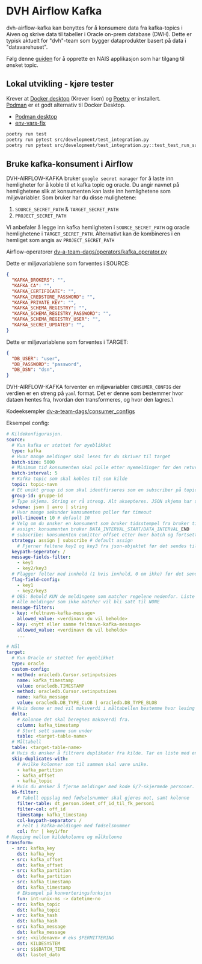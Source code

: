 # DVH Airflow Kafka
dvh-airflow-kafka kan benyttes for å konsumere data fra kafka-topics i Aiven og skrive data til tabeller i Oracle on-prem database (DWH). Dette er typisk aktuelt for "dvh"-team som bygger dataprodukter basert på data i "datavarehuset".


Følg denne [guiden](kafka-topic.md) for å opprette en NAIS applikasjon som har tilgang til ønsket topic.

## Lokal utvikling - kjøre tester

Krever at [Docker desktop](https://www.docker.com/products/docker-desktop/) (Krever lisen) og [Poetry](https://python-poetry.org/docs/) er installert. \
[Podman](https://podman-desktop.io/tutorial/testcontainers-with-podman) er et godt alternativ til Docker Desktop.
- [Podman desktop](https://podman-desktop.io/docs/migrating-from-docker/managing-docker-compatibility)
- [env-vars-fix](https://stackoverflow.com/questions/67642620/docker-credential-desktop-not-installed-or-not-available-in-path)


```bash
poetry run test
poetry run pytest src/development/test_integration.py
poetry run pytest src/development/test_integration.py::test_test_run_subscribe
```


## Bruke kafka-konsument i Airflow
DVH-AIRFLOW-KAFKA bruker `google secret manager` for å laste inn hemligheter for å koble til et kafka topic og oracle. Du angir navnet på hemlighetene slik at konsumenten kan laste inn hemlighetene som miljøvariabler. Som bruker har du disse mulighetene:
1. `SOURCE_SECRET_PATH` & `TARGET_SECRET_PATH`
2. `PROJECT_SECRET_PATH`

Vi anbefaler å legge inn kafka hemligheten i `SOURCE_SECRET_PATH` og oracle hemlighetene i `TARGET_SECRET_PATH`. Alternativt kan de kombineres i en hemliget som angis av `PROJECT_SECRET_PATH`

Airflow-operatorer [dv-a-team-dags/operators/kafka_operator.py](https://github.com/navikt/dv-a-team-dags/blob/main/operators/kafka_operator.py)

Dette er miljøvariablene som forventes i SOURCE:
```json
{
  "KAFKA_BROKERS": "",
  "KAFKA_CA": "",
  "KAFKA_CERTIFICATE": "",
  "KAFKA_CREDSTORE_PASSWORD": "",
  "KAFKA_PRIVATE_KEY": "",
  "KAFKA_SCHEMA_REGISTRY": "",
  "KAFKA_SCHEMA_REGISTRY_PASSWORD": "",
  "KAFKA_SCHEMA_REGISTRY_USER": "",
  "KAFKA_SECRET_UPDATED": "",
}
```

Dette er miljøvariablene som forventes i TARGET:
```json
{
  "DB_USER": "user",
  "DB_PASSWORD": "password",
  "DB_DSN": "dsn",
}
```

DVH-AIRFLOW-KAFKA forventer en miljøvariabler `CONSUMER_CONFIG` der verdien er en streng på `yaml` format. Det er denne som bestemmer hvor dataen hentes fra, hvordan den transformeres, og hvor den lagres.\

Kodeeksempler [dv-a-team-dags/consumer_configs](https://github.com/navikt/dv-a-team-dags/tree/main/consumer_configs)

Eksempel config:
```yaml
# Kildekonfigurasjon. 
source:
  # Kun kafka er støttet for øyeblikket
  type: kafka
  # Hvor mange meldinger skal leses før du skriver til target
  batch-size: 5000
  # Minimum tid konsumenten skal polle etter nyemeldinger før den returnerer
  batch-interval: 5
  # Kafka topic som skal kobles til som kilde
  topic: topic-navn
  # Et unikt group id som skal identfirseres som en subscriber på topicet. Hvis du å lese fra start anbefales det å lage en ny group-id, f.eks gruppe-id-v*
  group-id: gruppe-id
  # Type skjema. String er rå streng. Alt aksepteres. JSON skjema har struktur. Avro er streng på datatyper og nullverdier.
  schema: json | avro | string
  # Hvor mange sekunder konsumenten poller før timeout
  poll-timeout: 10 # default 10
  # Velg om du ønsker en konsument som bruker tidsstempel fra bruker til å bestemme offset som skal konsumeres, eller om offset per partisjon comittes til kafka.
  # assign: konsumenten bruker DATA_INTERVAL_START/DATA_INTERVAL_END
  # subscribe: konsumenten comitter offset etter hver batch og fortsetter fra offset som er lagret på topic
  strategy: assign | subscribe # default assign
    # Fjerner feltene key1 og key3 fra json-objektet før det sendes til oracle. Støtter nøstede felter og felter i lister.
  keypath-seperator: /
  message-fields-filter:
    - key1
    - key2/key3
  # Flagger felter med innhold (1 hvis innhold, 0 om ikke) før det sendes til oracle. Støtter nøstede felter og felter i lister.
  flag-field-config:
    - key1
    - key2/key3
  # OBS: Behold KUN de meldingene som matcher regelene nedenfor. Liste med key/value-pairs
  # Alle meldinger som ikke matcher vil bli satt til NONE
  message-filters:
  - key: <feltnavn-kafka-message>
    allowed_value: <verdinavn du vil beholde>
  - key: <nytt eller samme feltnavn-kafka-message>
    allowed_value: <verdinavn du vil beholde>
    ...
    
# Mål
target:
  # Kun Oracle er støttet for øyeblikket
  type: oracle
  custom-config:
  - method: oracledb.Cursor.setinputsizes
    name: kafka_timestamp
    value: oracledb.TIMESTAMP
  - method: oracledb.Cursor.setinputsizes
    name: kafka_message
    value: oracledb.DB_TYPE_CLOB | oracledb.DB_TYPE_BLOB
  # Hvis denne er med vil maksverdi i måltabellen bestemme hvor lesing av kafkatopicet skal starte. Ellers må data_interval_start spesifiseres eksplisitt i DAG.
  delta:
    # Kolonne det skal beregnes maksverdi fra.
    column: kafka_timestamp
    # Stort sett samme som under
    table: <target-table-name>
  # Måltabell
  table: <target-table-name>
  # Hvis du ønsker å filtrere duplikater fra kilde. Tar en liste med en eller flere kolonner.
  skip-duplicates-with: 
    # Hvilke kolonner som til sammen skal være unike.
    - kafka_partition
    - kafka_offset
    - kafka_topic
  # Hvis du ønsker å fjerne meldinger med kode 6/7-skjermede personer. Kafka message settes til null. Støtter nøstede felt.
  k6-filter:
    # Tabell oppslag med fødselsnummer skal gjøres mot, samt kolonne
    filter-table: dt_person.ident_off_id_til_fk_person1
    filter-col: off_id
    timestamp: kafka_timestamp
    col-keypath-separator: /
    # Felt i kafka-meldingen med fødselsnummer
    col: fnr | key1/fnr
# Mapping mellom kildekolonne og målkolonne
transform:
  - src: kafka_key
    dst: kafka_key
  - src: kafka_offset
    dst: kafka_offset
  - src: kafka_partition
    dst: kafka_partition
  - src: kafka_timestamp
    dst: kafka_timestamp
    # Eksempel på konverteringsfunksjon
    fun: int-unix-ms -> datetime-no
  - src: kafka_topic
    dst: kafka_topic
  - src: kafka_hash
    dst: kafka_hash
  - src: kafka_message
    dst: kafka_message
  - src: <kildenavn> # eks $PERMITTERING
    dst: KILDESYSTEM
  - src: $$$BATCH_TIME
    dst: lastet_dato
```